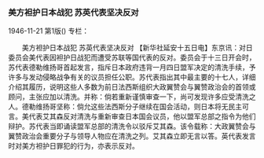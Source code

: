 ### 美方袒护日本战犯  苏英代表坚决反对

1946-11-21
第1版()
专栏：

　　美方袒护日本战犯
    苏英代表坚决反对
    【新华社延安十五日电】东京讯：对日委员会美代表因袒护日战犯而遭受苏联等国代表的反对。委员会于十三日开会时，苏代表德勒维扬哥首起发言，指斥日本政府违背一月四日盟军决定的清洗手续，予许多与发动侵略战争有关的议员担任公职。苏代表指出其中最主要的十七人，详细介绍其履历，说明这些人多数为前日法西斯组织大政翼赞会与翼赞政治会的首领或顾问，主张应加以清洗。并称：倘若重新谨慎审查一下，尚可发现许多应受清洗之人。德勒维扬哥坚称：倘允这些法西斯分子继续在国会活动，则日本将无民主可言。美代表艾其森反对清洗与重新审查日本国会议员，他以盟军总部之指令为他们辩护。苏代表当即诵读盟军总部的清洗令以驳斥艾其森。该令载称：大政翼赞会与翼赞政治会重要分子与领导人物应在清洗之列。艾其森立即无言以答。英代表发言时对美方袒护日罪犯的行为，亦表示反对。
